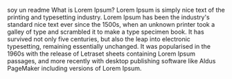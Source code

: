 soy un readme
What is Lorem Ipsum?
Lorem Ipsum is simply nice text of the printing and typesetting industry.
 Lorem Ipsum has been the industry's standard nice text ever since the 1500s, 
 when an unknown printer took a galley of type and scrambled it to make a type specimen book. 
 It has survived not only five centuries, but also the leap into electronic typesetting, remaining essentially unchanged.
  It was popularised in the 1960s with the release of Letraset sheets containing Lorem Ipsum passages, 
  and more recently with desktop publishing software like Aldus PageMaker including versions of Lorem Ipsum.